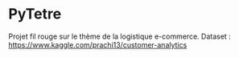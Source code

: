 # PyTetre
Projet fil rouge sur le thème de la logistique e-commerce.
Dataset : https://www.kaggle.com/prachi13/customer-analytics
